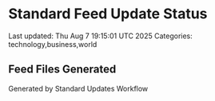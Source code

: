 # Standard Feed Update Status
Last updated: Thu Aug  7 19:15:01 UTC 2025
Categories: technology,business,world

## Feed Files Generated

Generated by Standard Updates Workflow
